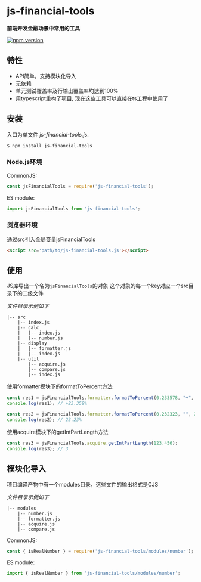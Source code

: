 # js-financial-tools

**前端开发金融场景中常用的工具**

[![npm version](https://img.shields.io/npm/v/js-financial-tools.svg)](https://www.npmjs.com/package/js-financial-tools)

## 特性

- API简单，支持模块化导入
- 无依赖
- 单元测试覆盖率及行输出覆盖率均达到100%
- 用typescript重构了项目, 现在这些工具可以直接在ts工程中使用了

## 安装

入口为单文件 *js-financial-tools.js*.

```bash
$ npm install js-financial-tools
```

### Node.js环境

CommonJS:

```javascript
const jsFinancialTools = require('js-financial-tools');
```

ES module:

```javascript
import jsFinancialTools from 'js-financial-tools';
```

### 浏览器环境

通过src引入全局变量jsFinancialTools

```html
<script src='path/to/js-financial-tools.js'></script>
```

## 使用

JS库导出一个名为`jsFinancialTools`的对象
这个对象的每一个key对应一个src目录下的二级文件

*文件目录示例如下*
```
|-- src
    |-- index.js
    |-- calc
    |   |-- index.js
    |   |-- number.js
    |-- display
    |   |-- formatter.js
    |   |-- index.js
    |-- util
        |-- acquire.js
        |-- compare.js
        |-- index.js
```

使用formatter模块下的formatToPercent方法

```javascript
const res1 = jsFinancialTools.formatter.formatToPercent(0.233578, "+", 3);
console.log(res1); // +23.358%

const res2 = jsFinancialTools.formatter.formatToPercent(0.232323, "", 2);
console.log(res2); // 23.23%
```

使用acquire模块下的getIntPartLength方法

```javascript
const res3 = jsFinancialTools.acquire.getIntPartLength(123.456);
console.log(res3); // 3
```

## 模块化导入
项目编译产物中有一个modules目录，这些文件的输出格式是CJS

*文件目录示例如下*
```
|-- modules
    |-- number.js
    |-- formatter.js
    |-- acquire.js
    |-- compare.js
```

CommonJS:
```javascript
const { isRealNumber } = require('js-financial-tools/modules/number');
```

ES module:
```javascript
import { isRealNumber } from 'js-financial-tools/modules/number';
```